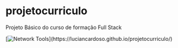 # projetocurriculo
Projeto Básico do curso de formação Full Stack

[![Network Tools](https://img.shields.io/badge/-🌐%20Projeto-Curriculo%20Link-000?)](https://luciancardoso.github.io/projetocurriculo/)
